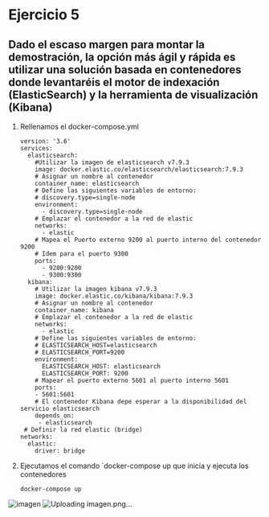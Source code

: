 # Ejercicio 5 
   
 ##  Dado el escaso margen para montar la demostración, la opción más ágil y rápida es utilizar una solución basada en contenedores donde levantaréis el motor de indexación (ElasticSearch) y la herramienta de visualización (Kibana)

1. Rellenamos el docker-compose.yml
	```
	version: '3.6'
	services:
	  elasticsearch:
	    #Utilizar la imagen de elasticsearch v7.9.3
	    image: docker.elastic.co/elasticsearch/elasticsearch:7.9.3
	    # Asignar un nombre al contenedor
	    container_name: elasticsearch
	    # Define las siguientes variables de entorno: 
	    # discovery.type=single-node
	    environment:
	      - discovery.type=single-node
	    # Emplazar el contenedor a la red de elastic
	    networks:
	      - elastic
	    # Mapea el Puerto externo 9200 al puerto interno del contenedor 9200
	    # Idem para el puerto 9300
	    ports:
	      - 9200:9200
	      - 9300:9300
	  kibana:
	    # Utilizar la imagen kibana v7.9.3
	    image: docker.elastic.co/kibana/kibana:7.9.3
	    # Asignar un nombre al contenedor
	    container_name: kibana
	    # Emplazar el contenedor a la red de elastic
	    networks:
	      - elastic
	    # Define las siguientes variables de entorno: 
	    # ELASTICSEARCH_HOST=elasticsearch
	    # ELASTICSEARCH_PORT=9200
	    environment:
	      ELASTICSEARCH_HOST: elasticsearch
	      ELASTICSEARCH_PORT: 9200
	    # Mapear el puerto externo 5601 al puerto interno 5601
	    ports:
	    - 5601:5601
	    # El contenedor Kibana depe esperar a la disponibilidad del servicio elasticsearch
	    depends_on:
	     - elasticsearch
	 # Definir la red elastic (bridge)
	networks:
	  elastic:
	    driver: bridge
	```
2. Ejecutamos el comando `docker-compose up que inicia y ejecuta los contenedores
	```
	docker-compose up 
	```
	
![imagen](https://user-images.githubusercontent.com/26769446/141647738-1d8efbc3-fccf-481d-a22b-17941fcdc05e.png)	![Uploading imagen.png…]()
	
